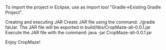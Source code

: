 To import the project in Eclipse, use as import tool "Gradle->Existing Gradle Project".

Creating and executing JAR
Create JAR file using the command: ./gradle fatJar. 
The JAR file will be exported in build/libs/CropMaze-all-0.0.1.jar
Execute the JAR file with the command: java -jar CropMaze-all-0.0.1.jar


Enjoy CropMaze!